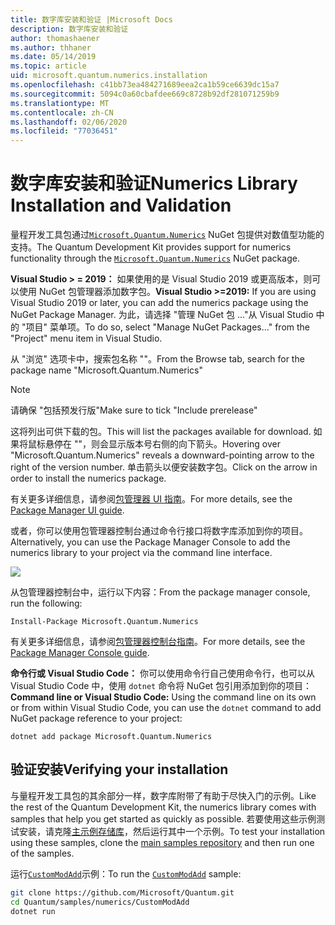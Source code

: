 ```yaml
---
title: 数字库安装和验证 |Microsoft Docs
description: 数字库安装和验证
author: thomashaener
ms.author: thhaner
ms.date: 05/14/2019
ms.topic: article
uid: microsoft.quantum.numerics.installation
ms.openlocfilehash: c41bb73ea484271689eea2ca1b59ce6639dc15a7
ms.sourcegitcommit: 5094c0a60cbafdee669c8728b92df281071259b9
ms.translationtype: MT
ms.contentlocale: zh-CN
ms.lasthandoff: 02/06/2020
ms.locfileid: "77036451"
---
```

# <a name="numerics-library-installation-and-validation"></a><span data-ttu-id="587fc-103">数字库安装和验证</span><span class="sxs-lookup"><span data-stu-id="587fc-103">Numerics Library Installation and Validation</span></span>

<span data-ttu-id="587fc-104">量程开发工具包通过[`Microsoft.Quantum.Numerics`](https://www.nuget.org/packages/Microsoft.Quantum.Numerics) NuGet 包提供对数值型功能的支持。</span><span class="sxs-lookup"><span data-stu-id="587fc-104">The Quantum Development Kit provides support for numerics functionality through the [`Microsoft.Quantum.Numerics`](https://www.nuget.org/packages/Microsoft.Quantum.Numerics) NuGet package.</span></span>

<span data-ttu-id="587fc-105">**Visual Studio > = 2019：** 如果使用的是 Visual Studio 2019 或更高版本，则可以使用 NuGet 包管理器添加数字包。</span><span class="sxs-lookup"><span data-stu-id="587fc-105">**Visual Studio >=2019:** If you are using Visual Studio 2019 or later, you can add the numerics package using the NuGet Package Manager.</span></span>
<span data-ttu-id="587fc-106">为此，请选择 "管理 NuGet 包 ..."从 Visual Studio 中的 "项目" 菜单项。</span><span class="sxs-lookup"><span data-stu-id="587fc-106">To do so, select "Manage NuGet Packages..." from the "Project" menu item in Visual Studio.</span></span>

<span data-ttu-id="587fc-107">从 "浏览" 选项卡中，搜索包名称 ""。</span><span class="sxs-lookup"><span data-stu-id="587fc-107">From the Browse tab, search for the package name "Microsoft.Quantum.Numerics"</span></span>

> [!NOTE]
> <span data-ttu-id="587fc-108">请确保 "包括预发行版"</span><span class="sxs-lookup"><span data-stu-id="587fc-108">Make sure to tick "Include prerelease"</span></span>

<span data-ttu-id="587fc-109">这将列出可供下载的包。</span><span class="sxs-lookup"><span data-stu-id="587fc-109">This will list the packages available for download.</span></span>
<span data-ttu-id="587fc-110">如果将鼠标悬停在 ""，则会显示版本号右侧的向下箭头。</span><span class="sxs-lookup"><span data-stu-id="587fc-110">Hovering over "Microsoft.Quantum.Numerics" reveals a downward-pointing arrow to the right of the version number.</span></span>
<span data-ttu-id="587fc-111">单击箭头以便安装数字包。</span><span class="sxs-lookup"><span data-stu-id="587fc-111">Click on the arrow in order to install the numerics package.</span></span>

<span data-ttu-id="587fc-112">有关更多详细信息，请参阅[包管理器 UI 指南](https://docs.microsoft.com/nuget/tools/package-manager-ui)。</span><span class="sxs-lookup"><span data-stu-id="587fc-112">For more details, see the [Package Manager UI guide](https://docs.microsoft.com/nuget/tools/package-manager-ui).</span></span>

<span data-ttu-id="587fc-113">或者，你可以使用包管理器控制台通过命令行接口将数字库添加到你的项目。</span><span class="sxs-lookup"><span data-stu-id="587fc-113">Alternatively, you can use the Package Manager Console to add the numerics library to your project via the command line interface.</span></span>

![](../../media/vs2017-nuget-console-menu.png)

<span data-ttu-id="587fc-114">从包管理器控制台中，运行以下内容：</span><span class="sxs-lookup"><span data-stu-id="587fc-114">From the package manager console, run the following:</span></span>

```
Install-Package Microsoft.Quantum.Numerics
```

<span data-ttu-id="587fc-115">有关更多详细信息，请参阅[包管理器控制台指南](https://docs.microsoft.com/nuget/tools/package-manager-console)。</span><span class="sxs-lookup"><span data-stu-id="587fc-115">For more details, see the [Package Manager Console guide](https://docs.microsoft.com/nuget/tools/package-manager-console).</span></span>

<span data-ttu-id="587fc-116">**命令行或 Visual Studio Code：** 你可以使用命令行自己使用命令行，也可以从 Visual Studio Code 中，使用 `dotnet` 命令将 NuGet 包引用添加到你的项目：</span><span class="sxs-lookup"><span data-stu-id="587fc-116">**Command line or Visual Studio Code:** Using the command line on its own or from within Visual Studio Code, you can use the `dotnet` command to add NuGet package reference to your project:</span></span>

```dotnetcli
dotnet add package Microsoft.Quantum.Numerics
```


## <a name="verifying-your-installation"></a><span data-ttu-id="587fc-117">验证安装</span><span class="sxs-lookup"><span data-stu-id="587fc-117">Verifying your installation</span></span>

<span data-ttu-id="587fc-118">与量程开发工具包的其余部分一样，数字库附带了有助于尽快入门的示例。</span><span class="sxs-lookup"><span data-stu-id="587fc-118">Like the rest of the Quantum Development Kit, the numerics library comes with samples that help you get started as quickly as possible.</span></span>
<span data-ttu-id="587fc-119">若要使用这些示例测试安装，请克隆[主示例存储库](https://github.com/Microsoft/Quantum)，然后运行其中一个示例。</span><span class="sxs-lookup"><span data-stu-id="587fc-119">To test your installation using these samples, clone the [main samples repository](https://github.com/Microsoft/Quantum) and then run one of the samples.</span></span>

<span data-ttu-id="587fc-120">运行[`CustomModAdd`](https://github.com/microsoft/Quantum/tree/master/samples/numerics/CustomModAdd)示例：</span><span class="sxs-lookup"><span data-stu-id="587fc-120">To run the [`CustomModAdd`](https://github.com/microsoft/Quantum/tree/master/samples/numerics/CustomModAdd) sample:</span></span>

```bash
git clone https://github.com/Microsoft/Quantum.git
cd Quantum/samples/numerics/CustomModAdd
dotnet run
```
